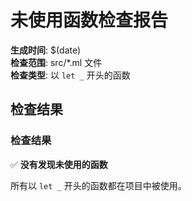 # 未使用函数检查报告

**生成时间**: $(date)  
**检查范围**: src/*.ml 文件  
**检查类型**: 以 `let _` 开头的函数

## 检查结果

### 检查结果

✅ **没有发现未使用的函数**

所有以 `let _` 开头的函数都在项目中被使用。
